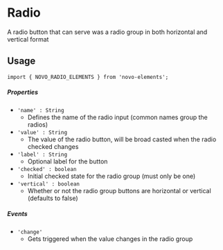 # Radio
A radio button that can serve was a radio group in both horizontal and vertical format

## Usage
    import { NOVO_RADIO_ELEMENTS } from 'novo-elements';

##### Properties
- `'name' : String`
    * Defines the name of the radio input (common names group the radios)
- `'value' : String`
    * The value of the radio button, will be broad casted when the radio checked changes
- `'label' : String`
    * Optional label for the button
- `'checked' : boolean`
    * Initial checked state for the radio group (must only be one)
- `'vertical' : boolean`
    * Whether or not the radio group buttons are horizontal or vertical (defaults to false)
    
##### Events
- `'change'`
    * Gets triggered when the value changes in the radio group